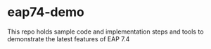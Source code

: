 # eap74-demo
This repo holds sample code and implementation steps and tools to demonstrate the latest features of EAP 7.4 
